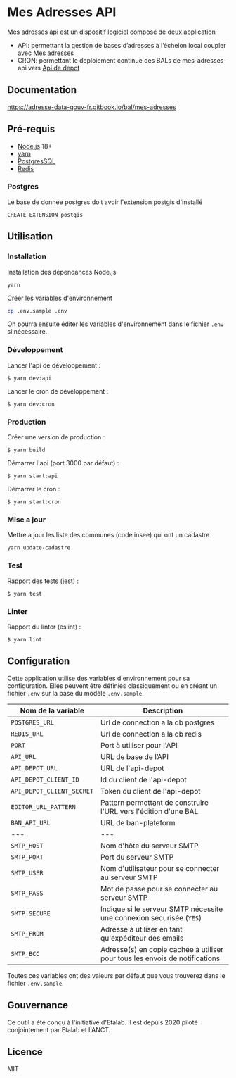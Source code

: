 # Mes Adresses API

Mes adresses api est un dispositif logiciel composé de deux application

- API: permettant la gestion de bases d’adresses à l’échelon local coupler avec [Mes adresses](https://github.com/BaseAdresseNationale/mes-adresses)
- CRON: permettant le deploiement continue des BALs de mes-adresses-api vers [Api de depot](https://github.com/BaseAdresseNationale/api-depot)

## Documentation

https://adresse-data-gouv-fr.gitbook.io/bal/mes-adresses

## Pré-requis

- [Node.js](https://nodejs.org) 18+
- [yarn](https://www.yarnpkg.com)
- [PostgresSQL](https://www.postgresql.org/)
- [Redis](https://redis.io/fr/)

### Postgres

Le base de donnée postgres doit avoir l'extension postgis d'installé

```
CREATE EXTENSION postgis
```

## Utilisation

### Installation

Installation des dépendances Node.js

```
yarn
```

Créer les variables d'environnement

```bash
cp .env.sample .env
```

On pourra ensuite éditer les variables d'environnement dans le fichier `.env` si nécessaire.

### Développement

Lancer l'api de développement :

```
$ yarn dev:api
```

Lancer le cron de développement :

```
$ yarn dev:cron
```

### Production

Créer une version de production :

```
$ yarn build
```

Démarrer l'api (port 3000 par défaut) :

```
$ yarn start:api
```

Démarrer le cron :

```
$ yarn start:cron
```

### Mise a jour

Mettre a jour les liste des communes (code insee) qui ont un cadastre

```
yarn update-cadastre
```

### Test

Rapport des tests (jest) :

```
$ yarn test
```

### Linter

Rapport du linter (eslint) :

```
$ yarn lint
```

## Configuration

Cette application utilise des variables d'environnement pour sa configuration.
Elles peuvent être définies classiquement ou en créant un fichier `.env` sur la base du modèle `.env.sample`.

| Nom de la variable        | Description                                                                 |
| ------------------------- | --------------------------------------------------------------------------- |
| `POSTGRES_URL`            | Url de connection a la db postgres                                          |
| `REDIS_URL`               | Url de connection a la db redis                                             |
| `PORT`                    | Port à utiliser pour l'API                                                  |
| `API_URL`                 | URL de base de l’API                                                        |
| `API_DEPOT_URL`           | URL de l'api-depot                                                          |
| `API_DEPOT_CLIENT_ID`     | Id du client de l'api-depot                                                 |
| `API_DEPOT_CLIENT_SECRET` | Token du client de l'api-depot                                              |
| `EDITOR_URL_PATTERN`      | Pattern permettant de construire l'URL vers l'édition d'une BAL             |
| `BAN_API_URL`             | URL de ban-plateform                                                        |
| ---                       | ---                                                                         |
| `SMTP_HOST`               | Nom d'hôte du serveur SMTP                                                  |
| `SMTP_PORT`               | Port du serveur SMTP                                                        |
| `SMTP_USER`               | Nom d'utilisateur pour se connecter au serveur SMTP                         |
| `SMTP_PASS`               | Mot de passe pour se connecter au serveur SMTP                              |
| `SMTP_SECURE`             | Indique si le serveur SMTP nécessite une connexion sécurisée (`YES`)        |
| `SMTP_FROM`               | Adresse à utiliser en tant qu'expéditeur des emails                         |
| `SMTP_BCC`                | Adresse(s) en copie cachée à utiliser pour tous les envois de notifications |

Toutes ces variables ont des valeurs par défaut que vous trouverez dans le fichier `.env.sample`.

## Gouvernance

Ce outil a été conçu à l'initiative d'Etalab. Il est depuis 2020 piloté conjointement par Etalab et l'ANCT.

## Licence

MIT

